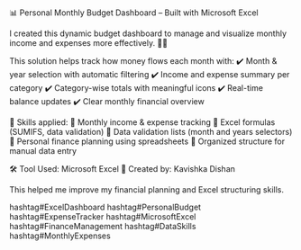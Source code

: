 📊 Personal Monthly Budget Dashboard – Built with Microsoft Excel

I created this dynamic budget dashboard to manage and visualize monthly income and expenses more effectively. 💸📅

This solution helps track how money flows each month with:
✔️ Month & year selection with automatic filtering
✔️ Income and expense summary per category
✔️ Category-wise totals with meaningful icons
✔️ Real-time balance updates
✔️ Clear monthly financial overview

🔧 Skills applied:
🔹 Monthly income & expense tracking
🔹 Excel formulas (SUMIFS, data validation)
🔹 Data validation lists (month and years selectors)
🔹 Personal finance planning using spreadsheets
🔹 Organized structure for manual data entry

🛠️ Tool Used: Microsoft Excel 
👤 Created by: Kavishka Dishan

This helped me improve my financial planning and Excel structuring skills.

hashtag#ExcelDashboard hashtag#PersonalBudget hashtag#ExpenseTracker hashtag#MicrosoftExcel hashtag#FinanceManagement hashtag#DataSkills hashtag#MonthlyExpenses
